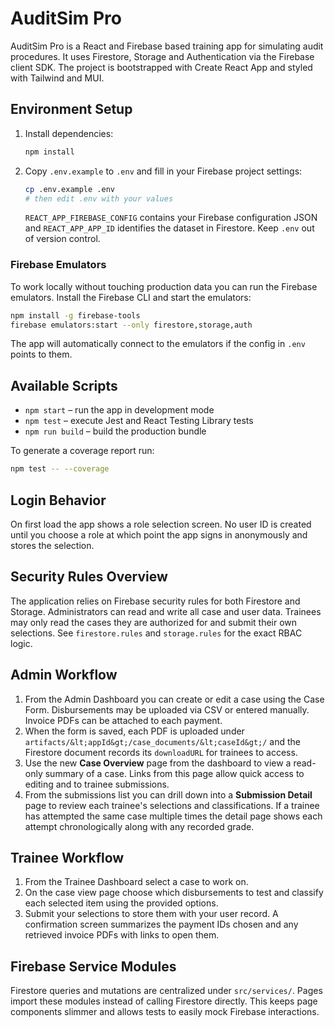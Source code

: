 # AuditSim Pro

AuditSim Pro is a React and Firebase based training app for simulating audit procedures. It uses Firestore, Storage and Authentication via the Firebase client SDK. The project is bootstrapped with Create React App and styled with Tailwind and MUI.

## Environment Setup

1. Install dependencies:
   ```bash
   npm install
   ```
2. Copy `.env.example` to `.env` and fill in your Firebase project settings:
   ```bash
   cp .env.example .env
   # then edit .env with your values
   ```
   `REACT_APP_FIREBASE_CONFIG` contains your Firebase configuration JSON and `REACT_APP_APP_ID` identifies the dataset in Firestore. Keep `.env` out of version control.

### Firebase Emulators

To work locally without touching production data you can run the Firebase emulators. Install the Firebase CLI and start the emulators:

```bash
npm install -g firebase-tools
firebase emulators:start --only firestore,storage,auth
```

The app will automatically connect to the emulators if the config in `.env` points to them.

## Available Scripts

- `npm start` – run the app in development mode
- `npm test` – execute Jest and React Testing Library tests
- `npm run build` – build the production bundle

To generate a coverage report run:

```bash
npm test -- --coverage
```

## Login Behavior

On first load the app shows a role selection screen. No user ID is created until you choose a role at which point the app signs in anonymously and stores the selection.

## Security Rules Overview

The application relies on Firebase security rules for both Firestore and Storage. Administrators can read and write all case and user data. Trainees may only read the cases they are authorized for and submit their own selections. See `firestore.rules` and `storage.rules` for the exact RBAC logic.

## Admin Workflow

1. From the Admin Dashboard you can create or edit a case using the Case Form.
   Disbursements may be uploaded via CSV or entered manually. Invoice PDFs can be
   attached to each payment.
2. When the form is saved, each PDF is uploaded under
   `artifacts/&lt;appId&gt;/case_documents/&lt;caseId&gt;/` and the Firestore document
   records its `downloadURL` for trainees to access.
3. Use the new **Case Overview** page from the dashboard to view a read-only
   summary of a case. Links from this page allow quick access to editing and to
   trainee submissions.
4. From the submissions list you can drill down into a **Submission Detail** page
   to review each trainee's selections and classifications. If a trainee has
   attempted the same case multiple times the detail page shows each attempt
   chronologically along with any recorded grade.

## Trainee Workflow

1. From the Trainee Dashboard select a case to work on.
2. On the case view page choose which disbursements to test and classify each
   selected item using the provided options.
3. Submit your selections to store them with your user record. A confirmation
   screen summarizes the payment IDs chosen and any retrieved invoice PDFs with
   links to open them.

## Firebase Service Modules

Firestore queries and mutations are centralized under `src/services/`. Pages import these modules instead of calling Firestore directly. This keeps page components slimmer and allows tests to easily mock Firebase interactions.

